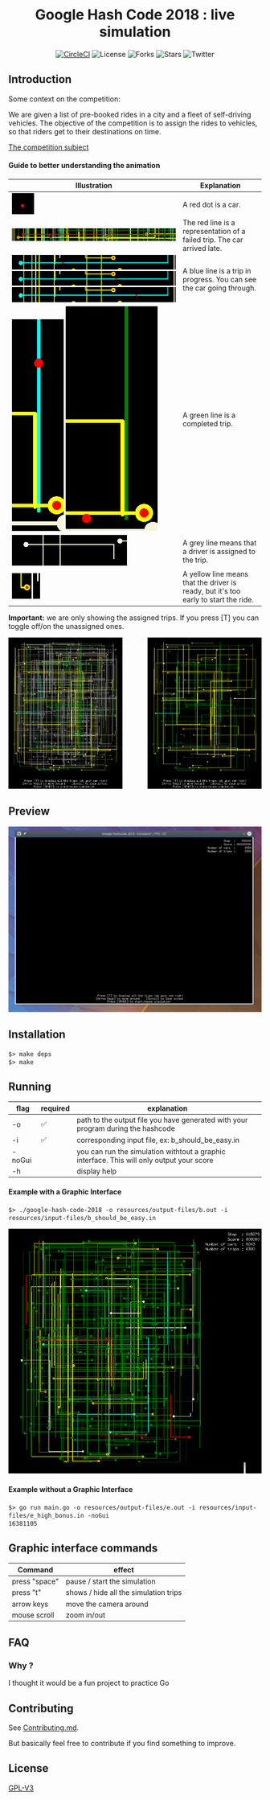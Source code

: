<h1 align="center">Google Hash Code 2018 : live simulation</h1>


<div align="center">

[![CircleCI](https://circleci.com/gh/AkselsLedins/google-hashcode-2018-live-simulation.svg?style=shield)](https://circleci.com/gh/AkselsLedins/google-hashcode-2018-live-simulation)
![License](https://img.shields.io/github/license/AkselsLedins/google-hashcode-2018-live-simulation.svg)
![Forks](https://img.shields.io/github/forks/AkselsLedins/google-hashcode-2018-live-simulation.svg)
![Stars](https://img.shields.io/github/stars/AkselsLedins/google-hashcode-2018-live-simulation.svg)
![Twitter](https://img.shields.io/twitter/url/https/github.com/AkselsLedins/google-hashcode-2018-live-simulation.svg?style=social)

</div>

## Introduction

Some context on the competition:

We are given a list of pre-booked rides in a city and a fleet of self-driving vehicles. The objective of the competition is to assign the rides to vehicles, so
that riders get to their destinations on time.

[The competition subject](resources/subject.pdf)

#### Guide to better understanding the animation

| Illustration                                                                                                                                                        | Explanation                                                                         |
|---------------------------------------------------------------------------------------------------------------------------------------------------------------------|-------------------------------------------------------------------------------------|
| ![driver](screenshots/legend/driver.png)                                                                                                                            | A red dot is a car.                                                                 |
| ![failed-trip](screenshots/legend/failed-trip.png)                                                                                                                  | The red line is a representation of a failed trip. The car arrived late.            |
| ![will-complete](screenshots/legend/driver-on-ride-1.png)  ![Preview](screenshots/legend/driver-on-ride-2.png)  ![Preview](screenshots/legend/driver-on-ride-3.png) | A blue line is a trip in progress. You can see the car going through.               |
| ![will-complete](screenshots/legend/driver-will-complete-1.png)  ![will-complete](screenshots/legend/driver-will-complete-2.png)                                    | A green line is a completed trip.                                                   |
| ![assigned](screenshots/legend/assigned-ride.png)                                                                                                                   | A grey line means that a driver is assigned to the trip.                            |
| ![waiting](screenshots/legend/driver-waiting-at-start.png)                                                                                                          | A yellow line means that the driver is ready, but it's too early to start the ride. |

**Important:** we are only showing the assigned trips. If you press [T] you can toggle off/on the unassigned ones.

<div>
<img alt="off" src="screenshots/legend/toggle-off-all-trips.png" width="45%" align="right" >
<img alt="on" src="screenshots/legend/toggle-on-all-trips.png" width="45%" >
</div>

## Preview

<div align="center">

![Preview](screenshots/preview.gif)

</div>

## Installation

```
$> make deps
$> make
```

## Running


| flag   | required | explanation                                                                               |
|--------|----------|-------------------------------------------------------------------------------------------|
| -o     | :white_check_mark:      | path to the output file you have generated with your program during the hashcode          |
| -i     | :white_check_mark:      | corresponding input file, ex: b_should_be_easy.in                                         |
| -noGui |          | you can run the simulation withtout a graphic interface. This will only output your score |
| -h     |          | display help                                                                              |

#### Example with a Graphic Interface

```
$> ./google-hash-code-2018 -o resources/output-files/b.out -i resources/input-files/b_should_be_easy.in
```


<div align="center">

![Preview](screenshots/v0.10.png)

</div>

#### Example without a Graphic Interface

```
$> go run main.go -o resources/output-files/e.out -i resources/input-files/e_high_bonus.in -noGui
16381105

```


## Graphic interface commands

| Command       | effect                                |
|---------------|---------------------------------------|
| press "space" | pause / start the simulation          |
| press "t"     | shows / hide all the simulation trips |
| arrow keys    | move the camera around                |
| mouse scroll  | zoom in/out                           |


## FAQ

### Why ?
I thought it would be a fun project to practice Go

## Contributing

See <a href="https://github.com/AkselsLedins/google-hashcode-2018-live-simulation/blob/master/CONTRIBUTING.md">Contributing.md</a>.

But basically feel free to contribute if you find something to improve.


## License
[GPL-V3](https://tldrlegal.com/license/gnu-general-public-license-v3-(gpl-3))
